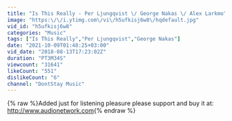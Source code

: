 ```yaml
---
title: "Is This Really - Per Ljungqvist \/ George Nakas \/ Alex Larkmo"
image: "https:\/\/i.ytimg.com\/vi\/h5ufkisj6w8\/hqdefault.jpg"
vid_id: "h5ufkisj6w8"
categories: "Music"
tags: ["Is This Really","Per Ljungqvist","George Nakas"]
date: "2021-10-09T01:48:25+03:00"
vid_date: "2018-08-13T17:23:02Z"
duration: "PT3M34S"
viewcount: "31641"
likeCount: "551"
dislikeCount: "6"
channel: "DontStay Music"
---
```

{% raw %}Added just for listening pleasure please support and buy it at:<br /><a rel="nofollow" target="blank" href="http://www.audionetwork.com">http://www.audionetwork.com</a>{% endraw %}
